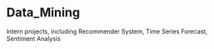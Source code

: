 # Data_Mining
Intern projects, including Recommender System, Time Series Forecast, Sentiment Analysis 
